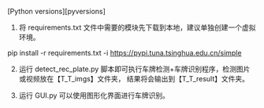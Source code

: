 [Python versions][pyversions]

 1. 将 requirements.txt 文件中需要的模块先下载到本地，建议单独创建一个虚拟环境。

   pip install -r requirements.txt -i https://pypi.tuna.tsinghua.edu.cn/simple

2. 运行 detect_rec_plate.py 脚本即可执行车牌检测+车牌识别程序，检测图片或视频放在【T_T_imgs】文件夹，
    结果将会输出到【T_T_result】文件夹。

3. 运行 GUI.py 可以使用图形化界面进行车牌识别。